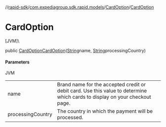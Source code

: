 //[rapid-sdk](../../../index.md)/[com.expediagroup.sdk.rapid.models](../index.md)/[CardOption](index.md)/[CardOption](-card-option.md)

# CardOption

[JVM]\

public [CardOption](index.md)[CardOption](-card-option.md)([String](https://docs.oracle.com/javase/8/docs/api/java/lang/String.html)name, [String](https://docs.oracle.com/javase/8/docs/api/java/lang/String.html)processingCountry)

#### Parameters

JVM

| | |
|---|---|
| name | Brand name for the accepted credit or debit card. Use this value to determine which cards to display on your checkout page. |
| processingCountry | The country in which the payment will be processed. |
